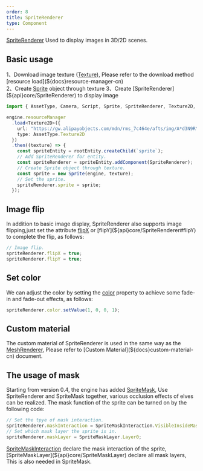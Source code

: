 ```yaml
---
order: 8
title: SpriteRenderer
type: Component
---
```


[SpriteRenderer](${api}core/SpriteRenderer) Used to display images in 3D/2D scenes.

<playground src="sprite-renderer.ts"></playground>

## Basic usage

1、Download image texture ([Texture](${docs}texture-cn)), Please refer to the download method [resource load](${docs}resource-manager-cn)  
2、Create [Sprite](${docs}sprite-cn)  object through texture  
3、Create [SpriteRenderer](${api}core/SpriteRenderer) to display image

```typescript
import { AssetType, Camera, Script, Sprite, SpriteRenderer, Texture2D, Vector3, WebGLEngine } from "oasis-engine";

engine.resourceManager
  .load<Texture2D>({
    url: "https://gw.alipayobjects.com/mdn/rms_7c464e/afts/img/A*d3N9RYpcKncAAAAAAAAAAAAAARQnAQ",
    type: AssetType.Texture2D
  })
  .then((texture) => {
    const spriteEntity = rootEntity.createChild(`sprite`);
    // Add SpriteRenderer for entity.
    const spriteRenderer = spriteEntity.addComponent(SpriteRenderer);
    // Create Sprite object through texture.
    const sprite = new Sprite(engine, texture);
    // Set the sprite.
    spriteRenderer.sprite = sprite;
  });
```

## Image flip

In addition to basic image display, SpriteRenderer also supports image flipping,just set the attribute [flipX](${api}core/SpriteRenderer#flipX) or [flipY](${api}core/SpriteRenderer#flipY) to complete the flip, as follows:

```typescript
// Image flip.
spriteRenderer.flipX = true;
spriteRenderer.flipY = true;
```
<playground src="sprite-flip.ts"></playground>

## Set color

We can adjust the color by setting the [color](${api}core/SpriteRenderer#color) property to achieve some fade-in and fade-out effects, as follows:


```typescript
spriteRenderer.color.setValue(1, 0, 0, 1);
```

<playground src="sprite-color.ts"></playground>

## Custom material

The custom material of SpriteRenderer is used in the same way as the [MeshRenderer](${docs}mesh-renderer-cn), Please refer to [Custom Material](${docs}custom-material-cn) document.

<playground src="sprite-material-blur.ts"></playground>

## The usage of mask

Starting from version 0.4, the engine has added [SpriteMask](${docs}sprite-mask-cn), Use SpriteRenderer and SpriteMask together, various occlusion effects of elves can be realized. The mask function of the sprite can be turned on by the following code:

```typescript
// Set the tpye of mask interaction.
spriteRenderer.maskInteraction = SpriteMaskInteraction.VisibleInsideMask;
// Set which mask layer the sprite is in.
spriteRenderer.maskLayer = SpriteMaskLayer.Layer0;
```

[SpriteMaskInteraction](${api}core/SpriteMaskInteraction) declare the mask interaction of the sprite, [SpriteMaskLayer](${api}core/SpriteMaskLayer) declare all mask layers, This is also needed in SpriteMask.

<playground src="sprite-mask.ts"></playground>